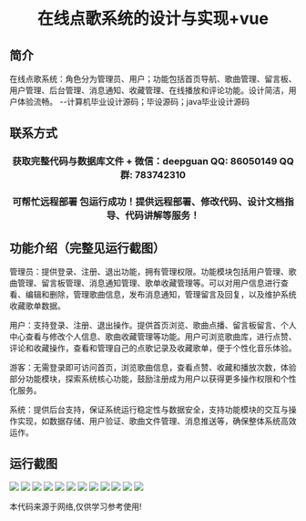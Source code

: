<p><h1 align="center">在线点歌系统的设计与实现+vue</h1></p>

## 简介
在线点歌系统：角色分为管理员、用户；功能包括首页导航、歌曲管理、留言板、用户管理、后台管理、消息通知、收藏管理、在线播放和评论功能。设计简洁，用户体验流畅。    --计算机毕业设计源码；毕设源码；java毕业设计源码


## 联系方式
<p><h3 align="center">获取完整代码与数据库文件 + 微信：deepguan QQ: 86050149 QQ群: 783742310</h3></p>
<p><h3 align="center">可帮忙远程部署 包运行成功！提供远程部署、修改代码、设计文档指导、代码讲解等服务！</h3></p>

## 功能介绍（完整见运行截图）
管理员：提供登录、注册、退出功能，拥有管理权限。功能模块包括用户管理、歌曲管理、留言板管理、消息通知管理、歌单收藏管理等。可以对用户信息进行查看、编辑和删除，管理歌曲信息，发布消息通知，管理留言及回复，以及维护系统收藏歌单数据。

用户：支持登录、注册、退出操作。提供首页浏览、歌曲点播、留言板留言、个人中心查看与修改个人信息、歌曲收藏管理等功能。用户可浏览歌曲库，进行点赞、评论和收藏操作，查看和管理自己的点歌记录及收藏歌单，便于个性化音乐体验。

游客：无需登录即可访问首页，浏览歌曲信息，查看点赞、收藏和播放次数，体验部分功能模块，探索系统核心功能，鼓励注册成为用户以获得更多操作权限和个性化服务。

系统：提供后台支持，保证系统运行稳定性与数据安全，支持功能模块的交互与操作实现，如数据存储、用户验证、歌曲文件管理、消息推送等，确保整体系统高效运作。


## 运行截图
![](img/001.jpg)
![](img/002.jpg)
![](img/003.jpg)
![](img/004.jpg)
![](img/005.jpg)
![](img/006.jpg)
![](img/007.jpg)
![](img/008.jpg)
![](img/009.jpg)
![](img/010.jpg)
![](img/011.jpg)
![](img/012.jpg)

<p>本代码来源于网络,仅供学习参考使用!</p>
